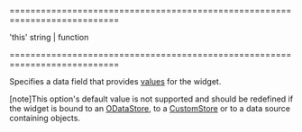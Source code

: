 <!--**
/*-------------------------------------------
    Auto-generated file. Do not modify.
-------------------------------------------

**-->
===========================================================================
<!--default-->'this'<!--/default-->
<!--type-->string | function<!--/type-->
===========================================================================

<!--shortDescription-->
Specifies a data field that provides [values](/Documentation/ApiReference/UI_Widgets/dxTagBox/Configuration/#value) for the widget.
<!--/shortDescription-->

<!--fullDescription-->
[note]This option's default value is not supported and should be redefined if the widget is bound to an [ODataStore](/Documentation/ApiReference/Data_Layer/ODataStore/), to a [CustomStore](/Documentation/ApiReference/Data_Layer/CustomStore/) or to a data source containing objects.
<!--/fullDescription-->

<!--handmade-->
<!--/handmade-->
